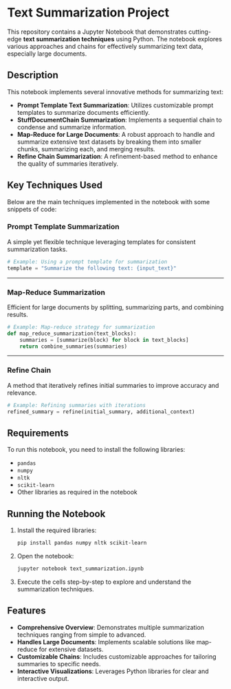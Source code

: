 
# Text Summarization Project

This repository contains a Jupyter Notebook that demonstrates cutting-edge **text summarization techniques** using Python. The notebook explores various approaches and chains for effectively summarizing text data, especially large documents.

## Description

This notebook implements several innovative methods for summarizing text:
- **Prompt Template Text Summarization**: Utilizes customizable prompt templates to summarize documents efficiently.
- **StuffDocumentChain Summarization**: Implements a sequential chain to condense and summarize information.
- **Map-Reduce for Large Documents**: A robust approach to handle and summarize extensive text datasets by breaking them into smaller chunks, summarizing each, and merging results.
- **Refine Chain Summarization**: A refinement-based method to enhance the quality of summaries iteratively.

## Key Techniques Used

Below are the main techniques implemented in the notebook with some snippets of code:

### Prompt Template Summarization
A simple yet flexible technique leveraging templates for consistent summarization tasks.
```python
# Example: Using a prompt template for summarization
template = "Summarize the following text: {input_text}"
```

---

### Map-Reduce Summarization
Efficient for large documents by splitting, summarizing parts, and combining results.
```python
# Example: Map-reduce strategy for summarization
def map_reduce_summarization(text_blocks):
    summaries = [summarize(block) for block in text_blocks]
    return combine_summaries(summaries)
```

---

### Refine Chain
A method that iteratively refines initial summaries to improve accuracy and relevance.
```python
# Example: Refining summaries with iterations
refined_summary = refine(initial_summary, additional_context)
```

## Requirements

To run this notebook, you need to install the following libraries:
- `pandas`
- `numpy`
- `nltk`
- `scikit-learn`
- Other libraries as required in the notebook

## Running the Notebook

1. Install the required libraries:
   ```bash
   pip install pandas numpy nltk scikit-learn
   ```

2. Open the notebook:
   ```bash
   jupyter notebook text_summarization.ipynb
   ```

3. Execute the cells step-by-step to explore and understand the summarization techniques.

## Features

- **Comprehensive Overview**: Demonstrates multiple summarization techniques ranging from simple to advanced.
- **Handles Large Documents**: Implements scalable solutions like map-reduce for extensive datasets.
- **Customizable Chains**: Includes customizable approaches for tailoring summaries to specific needs.
- **Interactive Visualizations**: Leverages Python libraries for clear and interactive output.



